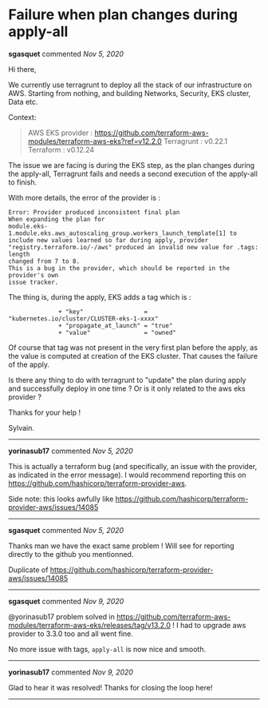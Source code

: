 # Failure when plan changes during apply-all

**sgasquet** commented *Nov 5, 2020*

Hi there,

We currently use terragrunt to deploy all the stack of our infrastructure on AWS.
Starting from nothing, and building Networks, Security, EKS cluster, Data etc.

Context:

> AWS EKS provider : https://github.com/terraform-aws-modules/terraform-aws-eks?ref=v12.2.0
> Terragrunt : v0.22.1
> Terraform : v0.12.24

The issue we are facing is during the EKS step, as the plan changes during the apply-all, Terragrunt fails and needs a second execution of the apply-all to finish.

With more details, the error of the provider is :

```
Error: Provider produced inconsistent final plan
When expanding the plan for
module.eks-1.module.eks.aws_autoscaling_group.workers_launch_template[1] to
include new values learned so far during apply, provider
"registry.terraform.io/-/aws" produced an invalid new value for .tags: length
changed from 7 to 8.
This is a bug in the provider, which should be reported in the provider's own
issue tracker.
```

The thing is, during the apply, EKS adds a tag which is :
```
              + "key"                 = "kubernetes.io/cluster/CLUSTER-eks-1-xxxx"
              + "propagate_at_launch" = "true"
              + "value"               = "owned"
```

Of course that tag was not present in the very first plan before the apply, as the value is computed at creation of the EKS cluster.
That causes the failure of the apply.

Is there any thing to do with terragrunt to "update" the plan during apply and successfully deploy in one time ?
Or is it only related to the aws eks provider ?


Thanks for your help !

Sylvain.
<br />
***


**yorinasub17** commented *Nov 5, 2020*

This is actually a terraform bug (and specifically, an issue with the provider, as indicated in the error message). I would recommend reporting this on https://github.com/hashicorp/terraform-provider-aws.

Side note: this looks awfully like https://github.com/hashicorp/terraform-provider-aws/issues/14085
***

**sgasquet** commented *Nov 5, 2020*

Thanks man we have the exact same problem !
Will see for reporting directly to the github you mentionned. 

Duplicate of https://github.com/hashicorp/terraform-provider-aws/issues/14085
***

**sgasquet** commented *Nov 9, 2020*

@yorinasub17 problem solved in https://github.com/terraform-aws-modules/terraform-aws-eks/releases/tag/v13.2.0 !
I had to upgrade aws provider to 3.3.0 too and all went fine.

No more issue with tags, `apply-all` is now nice and smooth.
***

**yorinasub17** commented *Nov 9, 2020*

Glad to hear it was resolved! Thanks for closing the loop here!
***

